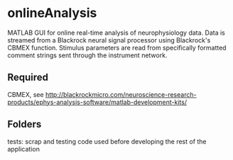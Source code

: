 # onlineAnalysis
MATLAB GUI for online real-time analysis of neurophysiology data. 
Data is streamed from a Blackrock neural signal processor using Blackrock's CBMEX function. Stimulus parameters are read from specifically formatted comment strings sent through the instrument network.

## Required

CBMEX, see http://blackrockmicro.com/neuroscience-research-products/ephys-analysis-software/matlab-development-kits/

## Folders

tests: scrap and testing code used before developing the rest of the application
